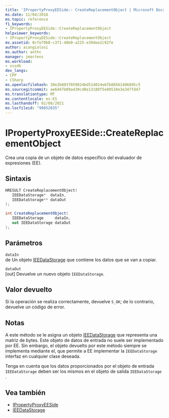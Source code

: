 ```yaml
---
title: 'IPropertyProxyEESide:: CreateReplacementObject | Microsoft Docs'
ms.date: 11/04/2016
ms.topic: reference
f1_keywords:
- IPropertyProxyEESide::CreateReplacementObject
helpviewer_keywords:
- IPropertyProxyEESide::CreateReplacementObject
ms.assetid: 0cfe79b8-c3f1-48b0-a225-e39dee2c92fe
author: acangialosi
ms.author: anthc
manager: jmartens
ms.workload:
- vssdk
dev_langs:
- CPP
- CSharp
ms.openlocfilehash: 30e2b8037059824bd514024e6fb86561406895c5
ms.sourcegitcommit: ae6d47b09a439cd0e13180f5e89510e3e347fd47
ms.translationtype: MT
ms.contentlocale: es-ES
ms.lasthandoff: 02/08/2021
ms.locfileid: "99852835"
---
```

# <a name="ipropertyproxyeesidecreatereplacementobject"></a>IPropertyProxyEESide::CreateReplacementObject
Crea una copia de un objeto de datos específico del evaluador de expresiones (EE).

## <a name="syntax"></a>Sintaxis

```cpp
HRESULT CreateReplacementObject(
   IEEDataStorage*  dataIn,
   IEEDataStorage** dataOut
);
```

```csharp
int CreateReplacementObject(
   IEEDataStorage     dataIn,
   out IEEDataStorage dataOut
);
```

## <a name="parameters"></a>Parámetros
`dataIn`\
de Un objeto [IEEDataStorage](../../../extensibility/debugger/reference/ieedatastorage.md) que contiene los datos que se van a copiar.

`dataOut`\
[out] Devuelve un nuevo objeto `IEEDataStorage`.

## <a name="return-value"></a>Valor devuelto
 Si la operación se realiza correctamente, devuelve `S_OK`; de lo contrario, devuelve un código de error.

## <a name="remarks"></a>Notas
 A este método se le asigna un objeto [IEEDataStorage](../../../extensibility/debugger/reference/ieedatastorage.md) que representa una matriz de bytes. Este objeto de datos de entrada no suele ser implementado por EE. Sin embargo, el objeto devuelto por este método siempre se implementa mediante el, que permite a EE implementar la `IEEDataStorage` interfaz en cualquier clase deseada.

 Tenga en cuenta que los datos proporcionados por el objeto de entrada `IEEDataStorage` deben ser los mismos en el objeto de salida `IEEDataStorage` .

## <a name="see-also"></a>Vea también
- [IPropertyProxyEESide](../../../extensibility/debugger/reference/ipropertyproxyeeside.md)
- [IEEDataStorage](../../../extensibility/debugger/reference/ieedatastorage.md)
